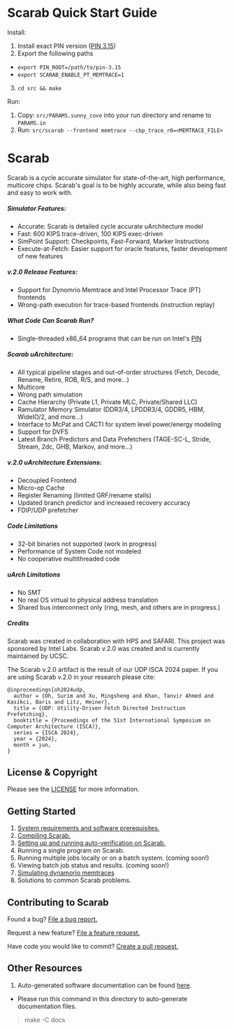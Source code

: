 # Scarab Quick Start Guide
Install:
1. Install exact PIN version ([PIN 3.15](https://www.intel.com/content/www/us/en/developer/articles/tool/pin-a-binary-instrumentation-tool-downloads.html))
2. Export the following paths
  - `export PIN_ROOT=/path/to/pin-3.15`
  - `export SCARAB_ENABLE_PT_MEMTRACE=1`
3. `cd src && make`

Run:
1. Copy: `src/PARAMS.sunny_cove` into your run directory and rename to `PARAMS.in`
2. Run: `src/scarab --frontend memtrace --cbp_trace_r0=<MEMTRACE_FILE>`

# Scarab

Scarab is a cycle accurate simulator for state-of-the-art, high performance,
multicore chips. Scarab's goal is to be highly accurate, while also being
fast and easy to work with.

##### Simulator Features:
* Accurate: Scarab is detailed cycle accurate uArchitecture model
* Fast: 600 KIPS trace-driven, 100 KIPS exec-driven
* SimPoint Support: Checkpoints, Fast-Forward, Marker Instructions
* Execute-at-Fetch: Easier support for oracle features, faster development of new features

##### v.2.0 Release Features:
* Support for Dynomrio Memtrace and Intel Processor Trace (PT) frontends
* Wrong-path execution for trace-based frontends (instruction replay)

##### What Code Can Scarab Run?
* Single-threaded x86\_64 programs that can be run on Intel's [PIN](https://software.intel.com/en-us/articles/pin-a-dynamic-binary-instrumentation-tool)

##### Scarab uArchitecture:
* All typical pipeline stages and out-of-order structures (Fetch, Decode, Rename, Retire, ROB, R/S, and more...)
* Multicore 
* Wrong path simulation
* Cache Hierarchy (Private L1, Private MLC, Private/Shared LLC)
* Ramulator Memory Simulator (DDR3/4, LPDDR3/4, GDDR5, HBM, WideIO/2, and more...)  
* Interface to McPat and CACTI for system level power/energy modeling
* Support for DVFS
* Latest Branch Predictors and Data Prefetchers (TAGE-SC-L, Stride, Stream, 2dc, GHB, Markov, and more...)

##### v.2.0 uArchitecture Extensions:
* Decoupled Frontend
* Micro-op Cache
* Register Renaming (limited GRF/rename stalls)
* Updated branch predictor and increased recovery accuracy
* FDIP/UDP prefetcher

##### Code Limitations
* 32-bit binaries not supported (work in progress)
* Performance of System Code not modeled
* No cooperative multithreaded code

##### uArch Limitations
* No SMT
* No real OS virtual to physical address translation
* Shared bus interconnect only (ring, mesh, and others are in progress.)

##### Credits 
Scarab was created in collaboration with HPS and SAFARI. This project was sponsored by Intel Labs.
Scarab v.2.0 was created and is currently maintained by UCSC.

The Scarab v.2.0 artifact is the result of our UDP ISCA 2024 paper. If you are using Scarab v.2.0 in your research please cite:

```
@inproceedings{oh2024udp,
  author = {Oh, Surim and Xu, Mingsheng and Khan, Tanvir Ahmed and Kasikci, Baris and Litz, Heiner},
  title = {UDP: Utility-Driven Fetch Directed Instruction Prefetching},
  booktitle = {Proceedings of the 51st International Symposium on Computer Architecture (ISCA)},
  series = {ISCA 2024},
  year = {2024},
  month = jun,
}
```

## License & Copyright
Please see the [LICENSE](LICENSE) for more information.

## Getting Started

1. [System requirements and software prerequisites.](docs/system_requirements.md)
2. [Compiling Scarab.](docs/compiling-scarab.md)
3. [Setting up and running auto-verification on Scarab.](docs/verification.md)
4. Running a single program on Scarab.
5. Running multiple jobs locally or on a batch system. (coming soon!)
6. Viewing batch job status and results. (coming soon!)
7. [Simulating dynamorio memtraces](docs/memtrace.md)
8. Solutions to common Scarab problems.

## Contributing to Scarab

Found a bug? [File a bug report.](https://github.com/hpsresearchgroup/scarab/issues/new/choose)

Request a new feature? [File a feature request.](https://github.com/hpsresearchgroup/scarab/issues/new/choose)

Have code you would like to commit? [Create a pull request.](https://github.com/hpsresearchgroup/scarab/pulls)

## Other Resources


1) Auto-generated software documentation can be found [here](docs/doxygen/index.html).

* Please run this command in this directory to auto-generate documentation files.
> make -C docs
